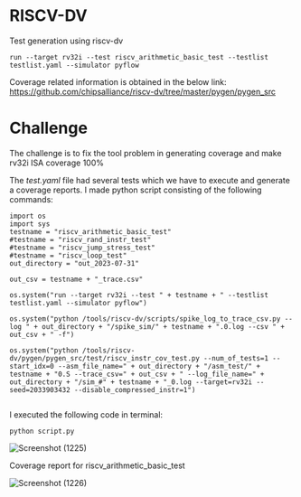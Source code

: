 # RISCV-DV

Test generation using riscv-dv
```
run --target rv32i --test riscv_arithmetic_basic_test --testlist testlist.yaml --simulator pyflow
```

Coverage related information is obtained in the below link:
https://github.com/chipsalliance/riscv-dv/tree/master/pygen/pygen_src

# Challenge
The challenge is to fix the tool problem in generating coverage and make rv32i ISA coverage 100%

The *test.yaml* file had several tests which we have to execute and generate a coverage reports.
I made python script consisting of the following commands:
```
import os
import sys
testname = "riscv_arithmetic_basic_test"     
#testname = "riscv_rand_instr_test"           
#testname = "riscv_jump_stress_test"         
#testname = "riscv_loop_test"                 
out_directory = "out_2023-07-31" 

out_csv = testname + "_trace.csv"

os.system("run --target rv32i --test " + testname + " --testlist testlist.yaml --simulator pyflow")

os.system("python /tools/riscv-dv/scripts/spike_log_to_trace_csv.py --log " + out_directory + "/spike_sim/" + testname + ".0.log --csv " + out_csv + " -f")

os.system("python /tools/riscv-dv/pygen/pygen_src/test/riscv_instr_cov_test.py --num_of_tests=1 --start_idx=0 --asm_file_name=" + out_directory + "/asm_test/" + testname + "0.S --trace_csv=" + out_csv + " --log_file_name=" + out_directory + "/sim_#" + testname + "_0.log --target=rv32i --seed=2033903432 --disable_compressed_instr=1")


```

I executed the following code in terminal:

```
python script.py
```
![Screenshot (1225)](https://github.com/vyomasystems-lab/riscv-ctb-challenge-Megna1703/assets/110230441/308e0c71-0006-4ae0-8869-3884a195f539)

Coverage report for riscv_arithmetic_basic_test 

![Screenshot (1226)](https://github.com/vyomasystems-lab/riscv-ctb-challenge-Megna1703/assets/110230441/090a8906-0b1e-4f1c-9f53-7f5ffa2d9b2e)
